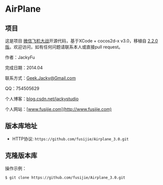 # AirPlane


## 项目

这是项目 [微信飞机大战](https://github.com/fusijie/Airplane_3.0.git)开源代码，基于XCode + cocos2d-x v3.0，移植自 [2.2.0版](https://github.com/fusijie/Airplane_2.2.0.git)。欢迎访问，如有任何问题请联系本人或直接pull request。

作者：JackyFu

完成日期：2014.04

联系方式：Geek.Jacky@Gmail.com

QQ：754505629

个人博客：[blog.csdn.net/jackystudio](http://blog.csdn.net/jackystudio) 

个人网站：[www.fusijie.com](http://www.fusijie.com)

## 版本库地址

* HTTP协议: `https://github.com/fusijie/Airplane_3.0.git` 

## 克隆版本库

操作示例：

    $ git clone https://github.com/fusijie/Airplane_3.0.git
